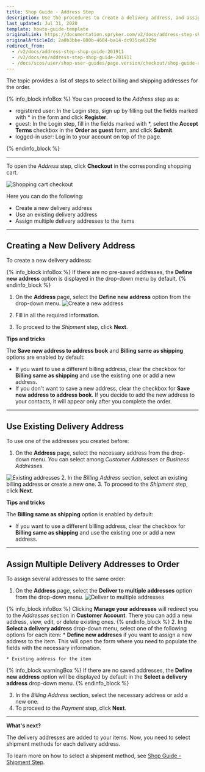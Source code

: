```yaml
---
title: Shop Guide - Address Step
description: Use the procedures to create a delivery address, and assign multiple delivery addresses to the order in the Storefront.
last_updated: Jul 31, 2020
template: howto-guide-template
originalLink: https://documentation.spryker.com/v2/docs/address-step-shop-guide-201911
originalArticleId: 2a0b3bbe-880b-4684-ba14-dc935ce6329d
redirect_from:
  - /v2/docs/address-step-shop-guide-201911
  - /v2/docs/en/address-step-shop-guide-201911
  - /docs/scos/user/shop-user-guides/page.version/checkout/shop-guide-address-step.html
---
```


The topic provides a list of steps to select billing and shipping addresses for the order.

{% info_block infoBox %}
You can proceed to the *Address* step as a:<ul><li>registered user: In the Login step, sign up by filling out the fields marked with * in the form and click **Register**.</li><li>guest: In the Login step, fill in the fields marked with *, select the **Accept Terms** checkbox in the **Order as guest** form, and click **Submit**.</li><li>logged-in user: Log in to your account on top of the page.</li></ul>
{% endinfo_block %}
***
To open the *Address* step, click **Checkout** in the corresponding shopping cart.

![Shopping cart checkout](https://spryker.s3.eu-central-1.amazonaws.com/docs/User+Guides/Shop+User+Guides/Checkout/Shop+Guide+-+Address+Step/checkout-btn.png) 

Here you can do the following:

* Create a new delivery address
* Use an existing delivery address
* Assign multiple delivery addresses to the items
***

## Creating a New Delivery Address
To create a new delivery address:

{% info_block infoBox %}
If there are no pre-saved addresses, the **Define new address** option is displayed in the drop-down menu by default.
{% endinfo_block %}

1. On the **Address** page, select the **Define new address** option from the drop-down menu.
![Create a new address](https://spryker.s3.eu-central-1.amazonaws.com/docs/User+Guides/Shop+User+Guides/Checkout/Shop+Guide+-+Address+Step/define-new-address.png) 

2. Fill in all the required information.
3. To proceed to the *Shipment* step, click **Next**.

**Tips and tricks**

The **Save new address to address book** and **Billing same as shipping** options are enabled by default:

* If you want to use a different billing address, clear the checkbox for **Billing same as shipping** and use the existing one or add a new address.
* If you don't want to save a new address, clear the checkbox for **Save new address to address book**. If you decide to add the new address to your contacts, it will appear only after you complete the order.
***

## Use Existing Delivery Address
To use one of the addresses you created before:

1. On the **Address** page, select the necessary address from the drop-down menu. You can select among *Customer Addresses* or *Business Addresses*.

![Existing addresses](https://spryker.s3.eu-central-1.amazonaws.com/docs/User+Guides/Shop+User+Guides/Checkout/Shop+Guide+-+Address+Step/select-existing-address.png)
2. In the *Billing Address* section, select an existing billing address or create a new one.
3. To proceed to the *Shipment* step, click **Next**.

**Tips and tricks**

The **Billing same as shipping** option is enabled by default:

* If you want to use a different billing address, clear the checkbox for **Billing same as shipping** and use the existing one or add a new address.
***
## Assign Multiple Delivery Addresses to Order
To assign several addresses to the same order:

1. On the **Address** page, select the **Deliver to multiple addresses** option from the drop-down menu.
![Deliver to multiple addresses](https://spryker.s3.eu-central-1.amazonaws.com/docs/User+Guides/Shop+User+Guides/Checkout/Shop+Guide+-+Address+Step/deliver-to-multiple-addresses-new.png)

{% info_block infoBox %}
Clicking **Manage your addresses** will redirect you to the *Addresses* section in **Customer Account**. There you can add a new address, view, edit, or delete existing ones.
{% endinfo_block %}
2. In the **Select a delivery address** drop-down menu, select one of the following options for each item:
    * **Define new addreses** if you want to assign a new address to the item. This will open the form where you need to populate the fields with the necessary information.

    * Existing address for the item

    
{% info_block warningBox %}
If there are no saved addresses, the **Define new address** option will be displayed by default in the **Select a delivery address** drop-down menu.
{% endinfo_block %}

3. In the *Billing Address* section, select the necessary address or add a new one.
4. To proceed to the *Payment* step, click **Next**.
***

**What's next?**

The delivery addresses are added to your items. Now, you need to select shipment methods for each delivery address.

To learn more on how to select a shipment method, see [Shop Guide - Shipment Step](/docs/scos/user/shop-user-guides/{{page.version}}/shop-guide-checkout/shop-guide-shipment-step.html).

<!-- Last review date: Sep 24, 2019 -->
